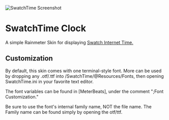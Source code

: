 ![SwatchTime Screenshot](https://imgur.com/GovAF5g.png)

# SwatchTime Clock

A simple Rainmeter Skin for displaying [Swatch Internet Time.](https://en.wikipedia.org/wiki/Swatch_Internet_Time)

## Customization

By default, this skin comes with one terminal-style font. More can be used by dropping any .otf/.ttf into /SwatchTime/@Resources/Fonts, then opening SwatchTime.ini in your favorite text editor.

The font variables can be found in [MeterBeats], under the comment ";Font Customization."

Be sure to use the font's internal family name, NOT the file name. The Family name can be found simply by opening the otf/ttf.
